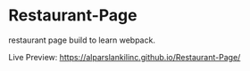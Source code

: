 # Restaurant-Page
restaurant page build to learn webpack.

Live Preview: https://alparslankilinc.github.io/Restaurant-Page/
